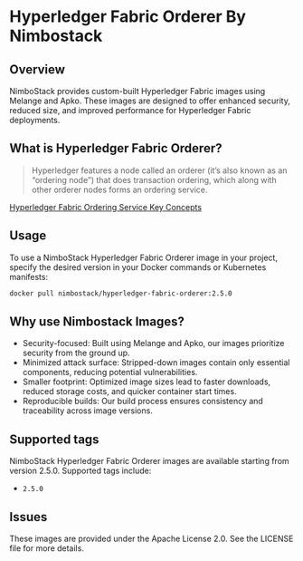 # Hyperledger Fabric Orderer By Nimbostack

## Overview

NimboStack provides custom-built Hyperledger Fabric images using Melange and Apko. These images are designed to offer enhanced security, reduced size, and improved performance for Hyperledger Fabric deployments.

## What is Hyperledger Fabric Orderer?

> Hyperledger features a node called an orderer (it’s also known as an “ordering node”) that does transaction ordering, which along with other orderer nodes forms an ordering service.

[Hyperledger Fabric Ordering Service Key Concepts](https://hyperledger-fabric.readthedocs.io/en/latest/orderer/ordering_service.html)

## Usage

To use a NimboStack Hyperledger Fabric Orderer image in your project, specify the desired version in your Docker commands or Kubernetes manifests:

```bash
docker pull nimbostack/hyperledger-fabric-orderer:2.5.0
```

## Why use Nimbostack Images?

- Security-focused: Built using Melange and Apko, our images prioritize security from the ground up.
- Minimized attack surface: Stripped-down images contain only essential components, reducing potential vulnerabilities.
- Smaller footprint: Optimized image sizes lead to faster downloads, reduced storage costs, and quicker container start times.
- Reproducible builds: Our build process ensures consistency and traceability across image versions.

## Supported tags

NimboStack Hyperledger Fabric Orderer images are available starting from version 2.5.0. Supported tags include:

- `2.5.0`

## Issues

These images are provided under the Apache License 2.0. See the LICENSE file for more details.
